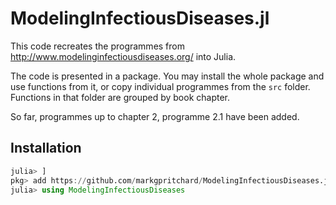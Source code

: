 # ModelingInfectiousDiseases.jl

This code recreates the programmes from http://www.modelinginfectiousdiseases.org/ into Julia. 

The code is presented in a package. You may install the whole package and use functions from it, or copy individual programmes from the `src` folder. Functions in that folder are grouped by book chapter.  

So far, programmes up to chapter 2, programme 2.1 have been added.

## Installation 
``` julia 
julia> ]
pkg> add https://github.com/markgpritchard/ModelingInfectiousDiseases.jl
julia> using ModelingInfectiousDiseases
```
